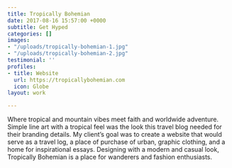 ```yaml
---
title: Tropically Bohemian
date: 2017-08-16 15:57:00 +0000
subtitle: Get Hyped
categories: []
images:
- "/uploads/tropically-bohemian-1.jpg"
- "/uploads/tropically-bohemian-2.jpg"
testimonial: ''
profiles:
- title: Website
  url: https://tropicallybohemian.com
  icon: Globe
layout: work

---
```

Where tropical and mountain vibes meet faith and worldwide adventure. Simple line art with a tropical feel was the look this travel blog needed for their branding details. My client’s goal was to create a website that would serve as a travel log, a place of purchase of urban, graphic clothing, and a home for inspirational essays. Designing with a modern and casual look, Tropically Bohemian is a place for wanderers and fashion enthusiasts.